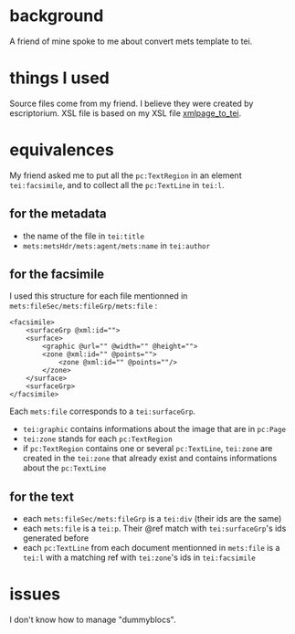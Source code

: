 # background
A friend of mine spoke to me about convert mets template to tei.

# things I used
Source files come from my friend. I believe they were created by escriptorium. XSL file is based on my XSL file [xmlpage_to_tei](https://github.com/inoblivionem/xslt-playground/blob/main/xmlpage_to_tei/xmlpage_to_tei.xsl).

# equivalences
My friend asked me to put all the `pc:TextRegion` in an element `tei:facsimile`, and to collect all the `pc:TextLine` in `tei:l`.
## for the metadata
* the name of the file in `tei:title`
* `mets:metsHdr/mets:agent/mets:name` in `tei:author`
## for the facsimile
I used this structure for each file mentionned in `mets:fileSec/mets:fileGrp/mets:file` :
```
<facsimile>
    <surfaceGrp @xml:id="">
    <surface>
        <graphic @url="" @width="" @height="">
        <zone @xml:id="" @points="">
            <zone @xml:id="" @points=""/>
        </zone>
    </surface>
    <surfaceGrp>
</facsimile>
```
Each `mets:file` corresponds to a `tei:surfaceGrp`.
* `tei:graphic` contains informations about the image that are in `pc:Page`
* `tei:zone` stands for each `pc:TextRegion`
* if `pc:TextRegion` contains one or several `pc:TextLine`, `tei:zone` are created in the `tei:zone` that already exist and contains informations about the `pc:TextLine`
## for the text
* each `mets:fileSec/mets:fileGrp` is a `tei:div` (their ids are the same)
* each `mets:file` is a `tei:p`. Their @ref match with `tei:surfaceGrp`'s ids generated before
* each `pc:TextLine` from  each document mentionned in `mets:file` is a `tei:l` with a matching ref with `tei:zone`'s ids in `tei:facsimile`

# issues
I don't know how to manage "dummyblocs".